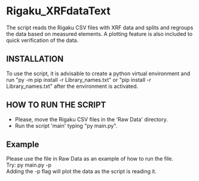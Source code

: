 Rigaku_XRFdataText
====

The script reads the Rigaku CSV files with XRF data and splits and regroups the data based on measured elements. A plotting feature is also included to quick verification of the data.

INSTALLATION
----
To use the script, it is advisable to create a python virtual environment and run "py -m pip install -r Library_names.txt" or "pip install -r Library_names.txt" after the environment is activated.

HOW TO RUN THE SCRIPT
---
+ Please, move the Rigaku CSV files in the 'Raw Data' directory.
+ Run the script 'main' typing "py main.py".

Example
---

Please use the file in Raw Data as an example of how to run the file.\
Try: py main.py -p\
Adding the -p flag will plot the data as the script is reading it.
